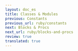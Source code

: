 ```yaml
---
layout: doc_es
title: Classes & Modules
previous: Constants
previous_url: ruby/constants
next: Blocks & Procs
next_url: ruby/blocks-and-procs
review: true
translated: true
---
```

